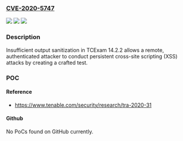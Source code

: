 ### [CVE-2020-5747](https://cve.mitre.org/cgi-bin/cvename.cgi?name=CVE-2020-5747)
![](https://img.shields.io/static/v1?label=Product&message=TCExam&color=blue)
![](https://img.shields.io/static/v1?label=Version&message=14.2.2%20&color=brightgreen)
![](https://img.shields.io/static/v1?label=Vulnerability&message=Authenticated%20Stored%20Cross-site%20Scripting%20(XSS)&color=brightgreen)

### Description

Insufficient output sanitization in TCExam 14.2.2 allows a remote, authenticated attacker to conduct persistent cross-site scripting (XSS) attacks by creating a crafted test.

### POC

#### Reference
- https://www.tenable.com/security/research/tra-2020-31

#### Github
No PoCs found on GitHub currently.

